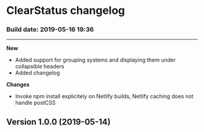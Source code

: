 # ClearStatus changelog #

### Build date: 2019-05-16 19:36 ###

<hr />

**New**
- Added support for grouping systems and displaying them under collapsible headers
- Added changelog

**Changes**
- Invoke npm install explicitely on Netlify builds, Netlify caching does not handle postCSS

## Version 1.0.0 (2019-05-14) ##

